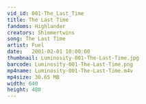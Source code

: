 ```yaml
---
vid_id: 001-The_Last_Time
title: The Last Time
fandoms: Highlander
creators: Shimmertwins
song: The Last Time
artist: Fuel
date:   2001-02-01 10:00:00
thumbnail: Luminosity-001-The-Last-Time.jpg
barcode: Luminosity-001-The-Last-Time.png
mp4name: Luminosity-001-The-Last-Time.m4v
mp4size: 30.65 MB
width: 640
height: 480
---
```



  